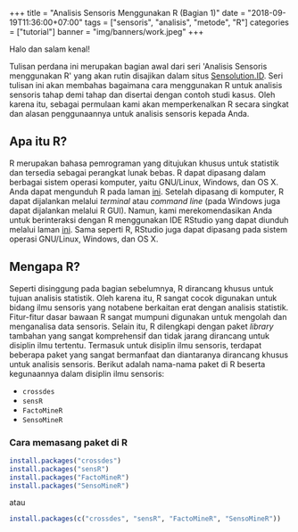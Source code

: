 +++
title = "Analisis Sensoris Menggunakan R (Bagian 1)"
date = "2018-09-19T11:36:00+07:00"
tags = ["sensoris", "analisis", "metode", "R"]
categories = ["tutorial"]
banner = "img/banners/work.jpeg"
+++

Halo dan salam kenal!

Tulisan perdana ini merupakan bagian awal dari seri 'Analisis Sensoris menggunakan R' yang akan rutin disajikan dalam situs [Sensolution.ID](https://sensolution.id). Seri tulisan ini akan membahas bagaimana cara menggunakan R untuk analisis sensoris tahap demi tahap dan disertai dengan contoh studi kasus. Oleh karena itu, sebagai permulaan kami akan memperkenalkan R secara singkat dan alasan penggunaannya untuk analisis sensoris kepada Anda.

## Apa itu R?
R merupakan bahasa pemrograman yang ditujukan khusus untuk statistik dan tersedia sebagai perangkat lunak bebas. R dapat dipasang dalam berbagai sistem operasi komputer, yaitu GNU/Linux, Windows, dan OS X. Anda dapat mengunduh R pada laman [ini](https://cran.r-project.org). Setelah dipasang di komputer, R dapat dijalankan melalui *terminal* atau *command line* (pada Windows juga dapat dijalankan melalui R GUI). Namun, kami merekomendasikan Anda untuk berinteraksi dengan R menggunakan IDE RStudio yang dapat diunduh melalui laman [ini](https://rstudio.com). Sama seperti R, RStudio juga dapat dipasang pada sistem operasi GNU/Linux, Windows, dan OS X.

## Mengapa R?
Seperti disinggung pada bagian sebelumnya, R dirancang khusus untuk tujuan analisis statistik. Oleh karena itu, R sangat cocok digunakan untuk bidang ilmu sensoris yang notabene berkaitan erat dengan analisis statistik. Fitur-fitur dasar bawaan R sangat mumpuni digunakan untuk mengolah dan menganalisa data sensoris. Selain itu, R dilengkapi dengan paket *library* tambahan yang sangat komprehensif dan tidak jarang dirancang untuk disiplin ilmu tertentu. Termasuk untuk disiplin ilmu sensoris, terdapat beberapa paket yang sangat bermanfaat dan diantaranya dirancang khusus untuk analisis sensoris. Berikut adalah nama-nama paket di R beserta kegunaannya dalam disiplin ilmu sensoris:

* `crossdes`
* `sensR`
* `FactoMineR`
* `SensoMineR`


### Cara memasang paket di R

```r
install.packages("crossdes")
install.packages("sensR")
install.packages("FactoMineR")
install.packages("SensoMineR")
```

atau

```r
install.packages(c("crossdes", "sensR", "FactoMineR", "SensoMineR"))
```
